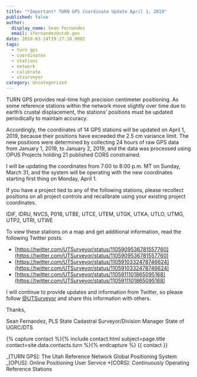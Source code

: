 ```yaml
---
title: "*Important* TURN GPS Coordinate Update April 1, 2019"
published: false
author:
  display_name: Sean Fernandez
  email: sfernandez@utah.gov
date: 2019-03-14T19:27:10.000Z
tags:
  - turn gps
  - coordinates
  - stations
  - network
  - calibrate
  - utsurveyor
category: Uncategorized
---
```


TURN GPS provides real-time high precision centimeter positioning. As some reference stations within the network move slightly over time due to earth’s crustal displacement, the stations’ positions must be updated periodically to maintain accuracy.

Accordingly, the coordinates of 14 GPS stations will be updated on April 1, 2019, because their positions have exceeded the 2.5 cm variance limit. The new positions were determined by collecting 24 hours of raw GPS data from January 1, 2019, to January 2, 2019, and the data was processed using OPUS Projects holding 21 published CORS constrained.

I will be updating the coordinates from 7:00 to 8:00 p.m. MT on Sunday, March 31, and the system will be operating with the new coordinates starting first thing on Monday, April 1.

If you have a project tied to any of the following stations, please recollect positions on all project controls and recalibrate using your existing project coordinates.

IDIF, IDRU, NVCS, P016, UTBE, UTCE, UTEM, UTGK, UTKA, UTLO, UTMG, UTP2, UTRI, UTWE

To view these stations on a map and get additional information, read the following Twitter posts:

- [https://twitter.com/UTSurveyor/status/1105909536781557760](https://twitter.com/UTSurveyor/status/1105909536781557760)
- [https://twitter.com/UTSurveyor/status/1105910332478746624](https://twitter.com/UTSurveyor/status/1105910332478746624)
- [https://twitter.com/UTSurveyor/status/1105911101865095168](https://twitter.com/UTSurveyor/status/1105911101865095168)

I will continue to provide updates and information from Twitter, so please follow [@UTSurveyor](https://twitter.com/UTSurveyor) and share this information with others.

Thanks,

Sean Fernandez, PLS
State Cadastral Surveyor/Division Manager
State of UGRC/DTS

{% capture contact %}{% include contact.html subject=page.title contact=site.data.contacts.turn %}{% endcapture %}
{{ contact }}

_[TURN GPS]: The Utah Reference Network Global Positioning System
_[OPUS]: Online Positioning User Service \*[CORS]: Continuously Operating Reference Stations
